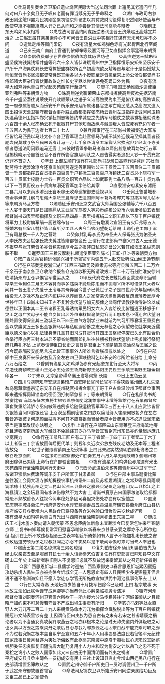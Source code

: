 <!-- { "loadSidebar": true } -->
　　○兵马司引奏金吾卫军妇遗火烧官民房舍当送法司治罪  上遥见其老遣问年几何对曰八十余矣且无子叹曰老而有罪当赎况无子乎命释之
　　○湖广布政司右参政田刚坐赃罪罢为民初刚坐累罚役京师诸吏以其贫敛财助役得复职然刚好使酒与布政使李旭不相能旭嗾人讦之已从而和之刚尝诉其情法司莫能与辩者
　　○晓刻正东天鸣如风水相搏
　　○戊戌法司言高煦同谋叛逆者词连晋王济熿赵王高燧宜并治之  上曰赵王虽其亲弟素异心不可问晋王自洪武中实相好其谋有无未可知亦不必问
　　○造武定州等衙门印记
　　○夜有流星大如鸡弹色赤有光起胃西北行至阁道
　　○己亥云南广南府土官通判侬郎举等及嘉河等卫女直指挥佥事猛哥来朝贡马
　　○命崇信伯费瓛子孙世袭崇信伯盖念其历世功也
　　○高煦逆党王斌朱恒盛坚侯海钱巽钱常井盛等凡六十余人皆伏诛斌青州中护卫指挥恒乐安知州坚乐安千户所千户海典仗巽长史常教授盛群牧所百户初高煦欲反斌等首与定计于是伪授斌太师恒巽皆尚书坚海都督常侍郎其余各以大小授职至是皆擒至京上命公侯伯都督尚书侍郎诸大臣杂讯皆伏罪故诛之惟长史李默以尝谏诤免死谪口外为民
　　○夜有流星大如鸡弹色青白有光起天苑西南行至游气
　　○庚子爪哇国王杨惟西沙遣使臣亚烈弗吽等来朝贡方物
　　○诛高煦逆党靳荣荣山东都指挥使高煦反欲先据济南令千户盛坚潜往说荣使开门效顺荣从之遣子义诣高煦受约束至是皆伏诛初高煦谋反空一府僚属皆顺从而乐安千户所乐安州及所属诸县官吏与亡赖民悉从之高煦又遣人四出招诱天津卫镇守都督佥事孙胜山西都指挥张杰杨云青州左卫指挥史诚河间卫镇抚温英德州卫指挥郑兴镇抚刘志等皆约举城应之先纳军马粮仗之数事觉相继就诛者六百四十余人张杰杨云死于狱戮其尸其他知而故纵与藏匿叛人皆应死宥充边军者一千五百人为民于边者七百二十七人
　　○兼兵部事行在工部尚书黄福奏近大军东征皆给马匹民以马赴太仆寺各卫官军理当赴官领马乃辄于城外迎候马至择其善者径驰去民莫敢与争今民来诉者计马一万七千余匹请令五军管队官挨究但非经太仆寺关领者悉送法司问罪追马还官  上曰彼时官军争取马者盖以师出甚急故耳姑勿行五军但揭榜晓示令自首还官不首许所管官旗及同队之人首告得实者追犯人钞一千贯充赏仍罪不首之人
　　○辛丑  上御左顺门谓行在礼部尚书胡濙曰高煦作逆得罪  宗社而勤劳将士远涉涂潦今还京宜加赏劳遂定等第赐钞公三千贯侯二千五百贯伯二千贯都督一千贯都指挥五百贯指挥四百贯千户镇抚三百贯百户所镇抚二百贯总小旗将军一百五十贯军士校尉力士各一百贯文职官六品以上如武职例七品八品一百五十贯九品以下一百贯厨役五十贯病故溺死官军加半倍给其家
　　○直隶淮安府奏安东沭阳二县六月以来雨水渰没田亩禾稼无收命巡按御史验视以闻
　　○壬寅土鲁番城都督佥事尹吉儿察乌思藏大乘法王昆泽思巴遣国师阿木葛及考郎兀等卫指挥阿儿帖木等来朝贡马及方物
　　○赐随征乐安州还京文武官太师英国公张辅等六千八百五十人宴于奉天门是日加赐扈从文武官军旗校人等彩币绢布公彩币六表里侯伯五表里都督尚书四表里都指挥及文职三品四品一表里指挥绢二文职五品以下及千百户镇抚将军力士校尉旗军绢一厨役绵布各一
　　○周王有燉奏弟宜阳王有火□弗等五人将婚未有居室凡材料皆已备所少工匠人夫今当农闲望朝廷给赐  上命行在工部于军卫有司总拨一千人为之营建
　　○癸卯封乳母李氏为奉圣夫人保母张氏为佑圣夫人李氏故夫吕斌张氏故夫傅胜皆赠都督佥氏  上谓行在吏部尚书蹇义曰古人云无德不报李与张其劳皆多亦皆纯实谨厚今兹之报非曰私恩亦出公义若其如汉王圣纵恣则朕不取
　　○暹罗国王三赖波摩剌扎赖遣使臣亚烈陈＜王卸-卩＞等来朝贡方物
　　○敕广西总兵官镇远侯顾兴祖于所领官军内调五千人赴交阯听成山侯王通节制
　　○行在户部奏定拨浙江湖广江西三布政司及直隶苏松等府县粮五百二十二万六千余石于南京各卫仓收纳今报各仓充溢收积无所请改拨二百二十万石分贮淮安徐州临清扬州府卫仓以俟官军儹运从之
　　○甲辰代府左长史戴礼奏臣蒙恩命职当辅导亲王今到任三月王不容见而事多违戾不能启陈忍而不言则义所不可谨录其大者以闻其一昔王世子失爱于王令与其母异居今世子已薨世子之子是曰世孙仍与祖母同处给役无人岁禄不及止凭内使耕种以养而宫人之家常蒙优赐当亲者反疏当薄者反厚今世孙年已十四尚未知书王亦不复矜念伏望与加元服俾之出阁伴读教授得侍讲论以成德性以正国本其二王令诸郡王乳母诱纳军民妇女六人入宫给役比皆遁逃王移怒于广灵王之母广灵母子不能自安皆出居外虽奉敕旨谕使宽容而王怒未息不得还宫伏望明赐处置使得保全其三潞城王以下四王血气方刚学业未就渐为气习所移襄垣王重费白金以求鹰灵丘王多出金银鞍马以与私昵逞骄侈之志无恭俭之心伏望敕使就学亲近儒臣以德义治心以礼法律身庶几革其旧习成其贤行其四王国祭祀停废已久比有勘合仍令举行臣亦再三封本进启不蒙省纳而斋郎礼生往往横被科歛伏望禁止需求俾行祭祀庶几典礼不坠  上览奏谓侍臣曰长史之言皆是君臣上下须是情意浃洽然后匡弼之说行今既乖隔彼安能尽言况此皆王家事外人所难言者朕须有以处之
　　○行在户部郎中王良奏怀来保安右及万全左右四卫俱缺粮料乞以长安岭仓所贮者分给  上命分八万石给之
　　○昏刻有流星大如鸡弹色赤有光起奎东北行至天大将军
　　○丙午造沈府黎城王稷山王沁水王沁源王鲁府新野王泌阳王安丘王乐陵王钜野王镀金银印各一
　　○丁未以  太宗皇帝禫命襄王聸墡谒祭  长陵
　　○日上五色云见
　　○四川马湖府知府安璇遣弟琦广西安隆长官司长官岑子得狭西洮州僧人札失坚昝乌思藏僧盏宗辽东安乐自在州鞑官指挥佥事兀丁哥千户古鲁温沙州卫都督佥事困即来遣指挥同知锁南哈密回回打剌罕忽都卜丁等来朝贡马
　　○行在礼部尚书胡濙奏比者  车驾东征大赉将士银钞监察御史沈润给事中宋徵等监给行在右军都督佥事崔聚重给鸿胪寺丞何敏等违例多给随征运粮官军军伴五百五十八人止应赏钞皆冒关银皆当问罪追银还官  上召濙至榻前密谕之曰朕以廉耻待人崔聚何敏朝夕在左右若皆追银彼复何施颜面姑宥不问其不应赏银而冒给者度今皆费用亦不必追沈润宋徵等当是事繁致误亦姑宥之
　　○戊申  上谓行在户部臣曰山东青莱登三府海滨地瘠岁且薄收济南所属大军经过不免蹂践其岁办马草皆宜暂免兖州东昌亦约量起运庶几少宽民力
　　○命行在工部凡工匠户有二丁三丁者留一丁四丁五丁者留二丁六丁以上者留三丁余皆放回俾后更代单丁则视年久近次弟放免残疾老幼及无本等工程者皆放免
　　○岷世子徽焲奏镇南王怨谤等事  上曰此未必实然须明白庶杜谗者之口敕召赴京面质
　　○巡按江西监察御史许胜奏五月六月久旱无雨陂塘多涸瑞州等府田稼俱已焦稿  上命行在户部验亩蠲租
　　○夜有流星大如鸡弹色赤尾迹有光出天苑西南行至浊晓刻月行天街中
　　○己酉命武进伯朱冕等调青州中护卫军于辽东诸卫崇信伯费瓛等调乐安千户所军于甘肃备御
　　○行在户部主事马徤奏比蒙差往浙江会同大理寺卿胡概视农事杭州常州二府及苏松嘉湖镇江之常熟等县风雨顺调禾稼丰稔独苏州之吴江昆山长洲三县嘉兴之嘉兴县湖州之乌程归安二县松江之上海县镇江之金坛县间有水潦伤稼然不为大害  上谓尚书夏原吉曰国家粮饷取给都郡常恐不熟故前令人往视今闻丰稔处多固可喜但灾伤处亦宜有以宽恤之
　　○直隶安庆府桐城县浙江严州府遂安分水淳安建德寿昌五县温州府瑞安县衢州府江山县杭州府临安县各奏境内人民缺食已将预备等仓米谷验口借给俟来岁秋成还官
　　○夜有流星大如鸡弹色青白有光出斗西南行至浊晓刻月犯诸王东第二星
　　○庚戌庆王＜木旃＞奏向请入朝伏蒙  圣恩念臣病体新愈未宜跋涉今已复常乞许来年春朝京师  上复书曰知尊候复常深用慰喜承喻欲以新春来京甚感亲爱之厚亦予心所欲也但  祖训在上所不敢违叔祖诸王之表率朝廷所倚赖如有人言予不能加礼老长使之安佚致远道劳顿为予之过叔祖闻之亦必不安矣以是不敢闻命俟可来时当专人奉迓也
　　○赐唐王第二弟名琼燀第三弟名琼炟
　　○复刘伯吉徐州砀山知县伯吉先为砀山以亲丧去至是服阕其民七十余人诣阙奏乞伯吉复任行在吏部言已除知县李文在砀山二年矣  上曰新者胜旧则人不复思旧必其不及故远来奏留其从之召还新任者别用
　　○罢广西思恩忻城二县儒学时巡按广西监察御史申春言思恩忻城累因蛮寇攻劫杀虏人民生员亦被拘略今忻城全无一人思恩止有四人县民稀少多是猺獞非但言语不通不堪训诲抑且不愿入学徒存学官无所施教宜如洪武中河池县事例革去  上从之
　　○行在太常寺奏  天地坛每岁皆自十月拨军扫除今已及时  上曰  祖宗敬事  天地故立法如此朕今谨守成宪卿等亦当恭体此心躬亲临视务令洁净
　　○镇守河州都督佥事刘昭奏河州卫官军六所欲于一所内拨六分马步相兼往宁河城备御从之且敕昭严加约束不可怠慢若守备不严或出境生事责有所归
　　○辛亥亦马剌等处女直野人木刀兀等二百二十九人来朝贡马命木刀兀为指挥佥事脱脱出等为千百户所镇抚赐冠带文绮表里钞有差  上因谓侍臣曰夷狄为患自古有之未有若宋之甚者靖康之祸论者以为不当通女真攻契丹取燕云之地亦非根本之论是时天祚失道内外俱叛取之可也女真以方强之势乘契丹之敝后日必与我为邻燕云之地太宗百战不能克乘时取之亦不为过若究祸之根本盖自熙宁至宣和五六十年小人用事变易法度民若征徭军无纪律国家政事日陵月替遂为夷狄所侮致有此祸高宗南渡中原陷于夷狄民心思宋政宜卧薪尝胆委任忠良恢复旧疆洗雪大耻乃复用小人力主和议为偷安之计以岳飞之忠卒死于秦桧之谗小人之败人国家如此又曰自古无中国清明而有外夷之祸者
　　○增置广平府成安县县丞主簿各一员初成安有民十三社止设知县典史今增山西迁民八屯行在吏部请增置丞簿故从之
　　○置武定州守御千户所吏目一员时调德州卫一千户所于武定州守御故置首领官
　　○命法司及锦衣卫以所籍乐安州同逆亲属给功臣及文臣三品已上之家使令

